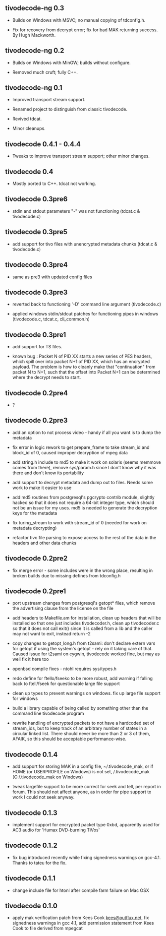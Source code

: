 tivodecode-ng 0.3
-----------------
  * Builds on Windows with MSVC; no manual copying of tdconfig.h.

  * Fix for recovery from decrypt error; fix for bad MAK returning
    success. By Hugh Mackworth.

tivodecode-ng 0.2
-----------------
  * Builds on Windows with MinGW; builds without configure.

  * Removed much cruft; fully C++.

tivodecode-ng 0.1
-----------------
  * Improved transport stream support.

  * Renamed project to distinguish from classic tivodecode.

  * Revived tdcat.

  * Minor cleanups.

tivodecode 0.4.1 - 0.4.4
------------------------
  * Tweaks to improve transport stream support; other minor changes.

tivodecode 0.4
--------------
  * Mostly ported to C++. tdcat not working.

tivodecode 0.3pre6
------------------
  * stdin and stdout parameters "-" was not functioning (tdcat.c &
    tivodecode.c)

tivodecode 0.3pre5
------------------
  * add support for tivo files with unencrypted metadata chunks
    (tdcat.c & tivodecode.c)

tivodecode 0.3pre4
------------------
  * same as pre3 with updated config files

tivodecode 0.3pre3
------------------
  * reverted back to functioning '-D' command line argument (tivodecode.c)

  * applied windows stdin/stdout patches for functioning pipes in windows
    (tivodecode.c, tdcat.c, cli_common.h)

tivodecode 0.3pre1
------------------
  * add support for TS files.

  * known bug :
    Packet N of PID XX starts a new series of PES headers, which spill
    over into packet N+1 of PID XX, which has an encrypted payload.
    The problem is how to cleanly make that "continuation" from packet
    N to N+1, such that the offset into Packet N+1 can be determined
    where the decrypt needs to start.

tivodecode 0.2pre4
------------------
  * ?

tivodecode 0.2pre3
------------------

  * add an option to not process video - handy if all you want is to
    dump the metadata

  * fix error in logic rework to get prepare_frame to take stream_id and
    block_id of 0, caused improper decryption of mpeg data

  * add string.h include to md5 to make it work on solaris (seems
    memmove comes from there), remove sys/param.h since I don't know why
    it was there and don't know its portability

  * add support to decrypt metadata and dump out to files.  Needs some
    work to make it easier to use

  * add md5 routines from postgresql's pgcrypto contrib module, slightly
    hacked so that it does not require a 64-bit integer type, which should
    not be an issue for my uses.  md5 is needed to generate the decryption
    keys for the metadata

  * fix turing_stream to work with stream_id of 0
    (needed for work on metadata decrypting)

  * refactor tivo file parsing to expose access to the rest of the data
    in the headers and other data chunks

tivodecode 0.2pre2
------------------

  * fix merge error - some includes were in the wrong place, resulting
    in broken builds due to missing defines from tdconfig.h

tivodecode 0.2pre1
------------------

  * port upstream changes from postgresql's getopt* files, which remove
    the advertising clause from the license on the file

  * add headers to Makefile.am for installation, clean up headers that
    will be installed so that one just includes tivodecoder.h, clean up
    tivodecoder.c so that it does not call exit() since it is called
    from a lib and the caller may not want to exit, instead return -2

  * copy changes to getopt_long.h from t2sami: don't declare extern vars
    for getopt if using the system's getopt - rely on it taking care of
    that.  Caused issue for t2sami on cygwin, tivodecode worked fine,
    but may as well fix it here too

  * openbsd compile fixes - ntohl requires sys/types.h

  * redo define for ftello/fseeko to be more robust, add warning if
    falling back to ftell/fseek for questionable large file support

  * clean up types to prevent warnings on windows.  fix up large
    file support for windows

  * build a library capable of being called by something other than
    the command line tivodecode program

  * rewrite handling of encrypted packets to not have a hardcoded set of
    stream_ids, but to keep track of an arbitrary number of states in a
    circular linked list. There should never be more than 2 or 3 of
    them, AFAIK, so this should be acceptable performance-wise.

tivodecode 0.1.4
----------------

  * add support for storing MAK in a config file, ~/.tivodecode_mak, or
    if HOME (or USERPROFILE on Windows) is not set, /.tivodecode_mak
    (C:/.tivodecode_mak on Windows)

  * tweak largefile support to be more correct for seek and tell, per
    report in forum.  This should not affect anyone, as in order for pipe
    support to work I could not seek anyway.

tivodecode 0.1.3
----------------

  * implement support for encrypted packet type 0xbd, apparently used
    for AC3 audio for 'Humax DVD-burning TiVos'

tivodecode 0.1.2
----------------

  * fix bug introduced recently while fixing signedness warnings on
    gcc-4.1.  Thanks to tateu for the fix.

tivodecode 0.1.1
----------------

  * change include file for htonl after compile farm failure on Mac OSX

tivodecode 0.1.0
----------------

  * apply mak verification patch from Kees Cook
    <kees@outflux.net>, fix signedness warnings in gcc 4.1, add
    permission statement from Kees Cook to file derived from mpegcat
